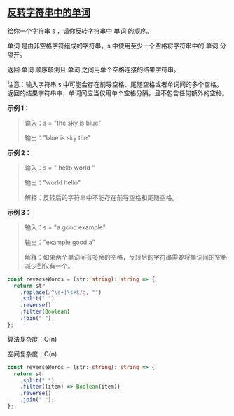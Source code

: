 ## [反转字符串中的单词](https://leetcode.cn/problems/reverse-words-in-a-string/?envType=study-plan-v2&envId=top-interview-150)

给你一个字符串 s ，请你反转字符串中 单词 的顺序。

单词 是由非空格字符组成的字符串。s 中使用至少一个空格将字符串中的 单词 分隔开。

返回 单词 顺序颠倒且 单词 之间用单个空格连接的结果字符串。

注意：输入字符串 s 中可能会存在前导空格、尾随空格或者单词间的多个空格。返回的结果字符串中，单词间应当仅用单个空格分隔，且不包含任何额外的空格。

**示例 1：**

> 输入：s = "the sky is blue"
>
> 输出："blue is sky the"

**示例 2：**

> 输入：s = " hello world "
>
> 输出："world hello"
>
> 解释：反转后的字符串中不能存在前导空格和尾随空格。

**示例 3：**

> 输入：s = "a good example"
>
> 输出："example good a"
>
> 解释：如果两个单词间有多余的空格，反转后的字符串需要将单词间的空格减少到仅有一个。

```typescript
const reverseWords = (str: string): string => {
  return str
    .replace(/^\s+|\s+$/g, "")
    .split(" ")
    .reverse()
    .filter(Boolean)
    .join(" ");
};
```

算法复杂度：O(n)

空间复杂度：O(n)

```typescript
const reverseWords = (str: string): string => {
  return str
    .split(" ")
    .filter((item) => Boolean(item))
    .reverse()
    .join(" ");
};
```
